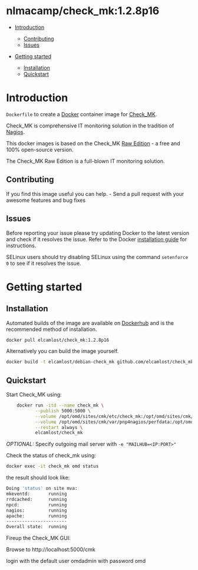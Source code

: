 # nlmacamp/check_mk:1.2.8p16


- [Introduction](#introduction)
  - [Contributing](#contributing)
  - [Issues](#issues)

- [Getting started](#getting-started)
  - [Installation](#installation)
  - [Quickstart](#quickstart)

# Introduction

`Dockerfile` to create a [Docker](https://www.docker.com/) container image for [Check_MK](https://mathias-kettner.de/check_mk.html).

Check_MK is comprehensive IT monitoring solution in the tradition of [Nagios](https://www.nagios.org/).

This docker images is based on the Check_MK [Raw Edition](http://mathias-kettner.com/check_mk_introduction.html) - a free and 100% open-source version.

The Check_MK Raw Edition is a full-blown IT monitoring solution.

## Contributing

If you find this image useful you can help. - Send a pull request with your awesome features and bug fixes


## Issues

Before reporting your issue please try updating Docker to the latest version and check if it resolves the issue. Refer to the Docker [installation guide](https://docs.docker.com/installation) for instructions.

SELinux users should try disabling SELinux using the command `setenforce 0` to see if it resolves the issue.

# Getting started

## Installation

Automated builds of the image are available on [Dockerhub](https://hub.docker.com/r/nlmacamp/check_mk) and is the recommended method of installation.

```bash
docker pull elcamlost/check_mk:1.2.8p16
```

Alternatively you can build the image yourself.

```bash
docker build -t elcamlost/debian-check_mk github.com/elcamlost/check_mk
```

## Quickstart

Start Check_MK using:

```bash
    docker run -itd --name check_mk \
           --publish 5000:5000 \
           --volume /opt/omd/sites/cmk/etc/check_mk:/opt/omd/sites/cmk/etc/check_mk \
           --volume /opt/omd/sites/cmk/var/pnp4nagios/perfdata:/opt/omd/sites/cmk/var/pnp4nagios/perfdata \
           --restart always \
           elcamlost/check_mk
```

*OPTIONAL:* Specify outgoing mail server with `-e "MAILHUB=<IP:PORT>"`

Check the status of check_mk using:

```bash
docker exec -it check_mk omd status
```

the result should look like:

```bash
Doing 'status' on site mva:
mkeventd:       running
rrdcached:      running
npcd:           running
nagios:         running
apache:         running
-----------------------
Overall state:  running
```


Fireup the Check_MK GUI:

Browse to http://localhost:5000/cmk

login with the default user omdadmin with password omd
